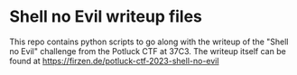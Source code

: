 # Shell no Evil writeup files
This repo contains python scripts to go along with the writeup of the "Shell no Evil" challenge from the Potluck CTF at 37C3.
The writeup itself can be found at https://firzen.de/potluck-ctf-2023-shell-no-evil